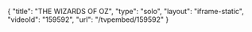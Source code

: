 {
    "title": "THE WIZARDS OF OZ",
    "type": "solo",
    "layout": "iframe-static",
    "videoId": "159592",
    "url": "\/tvpembed\/159592"
}
